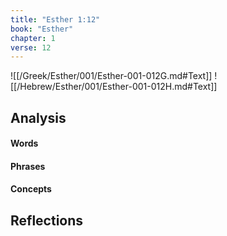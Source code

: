```yaml
---
title: "Esther 1:12"
book: "Esther"
chapter: 1
verse: 12
---
```

![[/Greek/Esther/001/Esther-001-012G.md#Text]]
![[/Hebrew/Esther/001/Esther-001-012H.md#Text]]

## Analysis

#### Words

#### Phrases

#### Concepts

## Reflections
